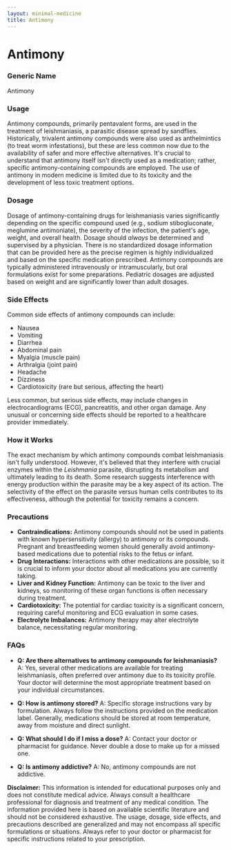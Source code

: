 ```yaml
---
layout: minimal-medicine
title: Antimony
---
```


# Antimony
### Generic Name
Antimony

### Usage

Antimony compounds, primarily pentavalent forms, are used in the treatment of leishmaniasis, a parasitic disease spread by sandflies.  Historically, trivalent antimony compounds were also used as anthelmintics (to treat worm infestations), but these are less common now due to the availability of safer and more effective alternatives.  It's crucial to understand that antimony itself isn't directly used as a medication; rather, specific antimony-containing compounds are employed.  The use of antimony in modern medicine is limited due to its toxicity and the development of less toxic treatment options.


### Dosage

Dosage of antimony-containing drugs for leishmaniasis varies significantly depending on the specific compound used (e.g., sodium stibogluconate, meglumine antimoniate), the severity of the infection, the patient's age, weight, and overall health.  Dosage should *always* be determined and supervised by a physician.  There is no standardized dosage information that can be provided here as the precise regimen is highly individualized and based on the specific medication prescribed.  Antimony compounds are typically administered intravenously or intramuscularly, but oral formulations exist for some preparations.  Pediatric dosages are adjusted based on weight and are significantly lower than adult dosages.


### Side Effects

Common side effects of antimony compounds can include:

* Nausea
* Vomiting
* Diarrhea
* Abdominal pain
* Myalgia (muscle pain)
* Arthralgia (joint pain)
* Headache
* Dizziness
* Cardiotoxicity (rare but serious, affecting the heart)

Less common, but serious side effects, may include changes in electrocardiograms (ECG), pancreatitis, and other organ damage.  Any unusual or concerning side effects should be reported to a healthcare provider immediately.


### How it Works

The exact mechanism by which antimony compounds combat leishmaniasis isn't fully understood.  However, it's believed that they interfere with crucial enzymes within the *Leishmania* parasite, disrupting its metabolism and ultimately leading to its death.  Some research suggests interference with energy production within the parasite may be a key aspect of its action.  The selectivity of the effect on the parasite versus human cells contributes to its effectiveness, although the potential for toxicity remains a concern.


### Precautions

* **Contraindications:** Antimony compounds should not be used in patients with known hypersensitivity (allergy) to antimony or its compounds.  Pregnant and breastfeeding women should generally avoid antimony-based medications due to potential risks to the fetus or infant.
* **Drug Interactions:**  Interactions with other medications are possible, so it is crucial to inform your doctor about all medications you are currently taking.
* **Liver and Kidney Function:**  Antimony can be toxic to the liver and kidneys, so monitoring of these organ functions is often necessary during treatment.
* **Cardiotoxicity:**  The potential for cardiac toxicity is a significant concern, requiring careful monitoring and ECG evaluation in some cases.
* **Electrolyte Imbalances:** Antimony therapy may alter electrolyte balance, necessitating regular monitoring.

### FAQs

* **Q: Are there alternatives to antimony compounds for leishmaniasis?**  A: Yes, several other medications are available for treating leishmaniasis, often preferred over antimony due to its toxicity profile.  Your doctor will determine the most appropriate treatment based on your individual circumstances.

* **Q: How is antimony stored?** A:  Specific storage instructions vary by formulation.  Always follow the instructions provided on the medication label.  Generally, medications should be stored at room temperature, away from moisture and direct sunlight.

* **Q:  What should I do if I miss a dose?** A: Contact your doctor or pharmacist for guidance.  Never double a dose to make up for a missed one.

* **Q: Is antimony addictive?** A: No, antimony compounds are not addictive.


**Disclaimer:** This information is intended for educational purposes only and does not constitute medical advice.  Always consult a healthcare professional for diagnosis and treatment of any medical condition.  The information provided here is based on available scientific literature and should not be considered exhaustive.  The usage, dosage, side effects, and precautions described are generalized and may not encompass all specific formulations or situations. Always refer to your doctor or pharmacist for specific instructions related to your prescription.
